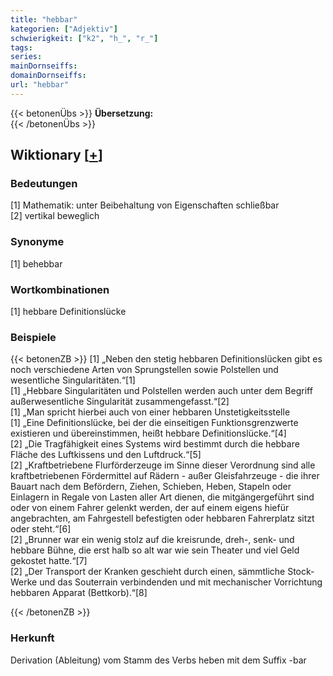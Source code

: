 ```yaml
---
title: "hebbar"
kategorien: ["Adjektiv"]
schwierigkeit: ["k2", "h_", "r_"]
tags:
series:
mainDornseiffs:
domainDornseiffs:
url: "hebbar"
---
```


{{< betonenÜbs >}}
**Übersetzung:**  
{{< /betonenÜbs >}}

## Wiktionary [[+](https://de.wiktionary.org/wiki/hebbar)]

### Bedeutungen
[1] Mathematik: unter Beibehaltung von Eigenschaften schließbar  
[2] vertikal beweglich  

### Synonyme
[1] behebbar  

### Wortkombinationen
[1] hebbare Definitionslücke  

### Beispiele
{{< betonenZB >}}
[1] „Neben den stetig hebbaren Definitionslücken gibt es noch verschiedene Arten von Sprungstellen sowie Polstellen und wesentliche Singularitäten.“[1]  
[1] „Hebbare Singularitäten und Polstellen werden auch unter dem Begriff außerwesentliche Singularität zusammengefasst.“[2]  
[1] „Man spricht hierbei auch von  einer hebbaren Unstetigkeitsstelle   
[1] „Eine Definitionslücke, bei der die einseitigen Funktionsgrenzwerte existieren und übereinstimmen, heißt hebbare Definitionslücke.“[4]  
[2] „Die Tragfähigkeit eines Systems wird bestimmt durch die hebbare Fläche des Luftkissens und den Luftdruck.“[5]  
[2] „Kraftbetriebene Flurförderzeuge im Sinne dieser Verordnung sind alle kraftbetriebenen Fördermittel auf Rädern - außer Gleisfahrzeuge - die ihrer Bauart nach dem Befördern, Ziehen, Schieben, Heben, Stapeln oder Einlagern in Regale von Lasten aller Art dienen, die mitgängergeführt sind oder von einem Fahrer gelenkt werden, der auf einem eigens hiefür angebrachten, am Fahrgestell befestigten oder hebbaren Fahrerplatz sitzt oder steht.“[6]  
[2] „Brunner war ein wenig stolz auf die kreisrunde, dreh-, senk- und hebbare Bühne, die erst halb so alt war wie sein Theater und viel Geld gekostet hatte.“[7]  
[2] „Der Transport der Kranken geschieht durch einen, sämmtliche Stock-Werke und das Souterrain verbindenden und mit mechanischer Vorrichtung hebbaren Apparat (Bettkorb).“[8]  

{{< /betonenZB >}}
### Herkunft
Derivation (Ableitung) vom Stamm des Verbs heben mit dem Suffix -bar  


